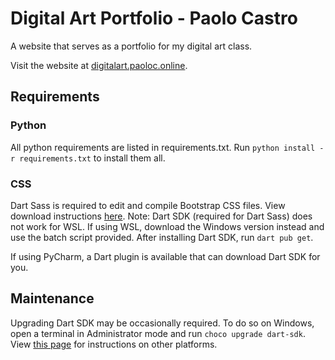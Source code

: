 # Digital Art Portfolio - Paolo Castro

A website that serves as a portfolio for my digital art class.

Visit the website at [digitalart.paoloc.online](https://digitalart.paoloc.online).


## Requirements

### Python

All python requirements are listed in requirements.txt. Run `python install -r requirements.txt` to install them all.

### CSS

Dart Sass is required to edit and compile Bootstrap CSS files. View download instructions [here](https://sass-lang.com/dart-sass).
Note: Dart SDK (required for Dart Sass) does not work for WSL. If using WSL, download the Windows version instead
and use the batch script provided. After installing Dart SDK, run `dart pub get`.

If using PyCharm, a Dart plugin is available that can download Dart SDK for you.

## Maintenance

Upgrading Dart SDK may be occasionally required. To do so on Windows, open a terminal in Administrator mode and run `choco upgrade dart-sdk`.
View [this page](https://dart.dev/get-dart#automated-installation-and-updates) for instructions on other platforms.